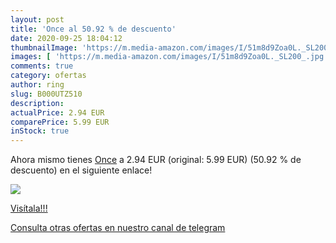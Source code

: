 ```yaml
---
layout: post
title: 'Once al 50.92 % de descuento'
date: 2020-09-25 18:04:12
thumbnailImage: 'https://m.media-amazon.com/images/I/51m8d9Zoa0L._SL200_.jpg'
images: [ 'https://m.media-amazon.com/images/I/51m8d9Zoa0L._SL200_.jpg' ]
comments: true
category: ofertas
author: ring
slug: B000UTZ510
description:
actualPrice: 2.94 EUR
comparePrice: 5.99 EUR
inStock: true
---
```


Ahora mismo tienes [Once](https://www.amazon.com/dp/B000UTZ510/?tag=redken08-20) a 2.94 EUR (original: 5.99 EUR) (50.92 %  de descuento) en el siguiente enlace!

[![](https://m.media-amazon.com/images/I/51m8d9Zoa0L._SL200_.jpg)](https://www.amazon.com/dp/B000UTZ510/?tag=redken08-20)

[Visítala!!!](https://www.amazon.com/dp/B000UTZ510/?tag=redken08-20)

[Consulta otras ofertas en nuestro canal de telegram](https://t.me/s/ofertas25)

